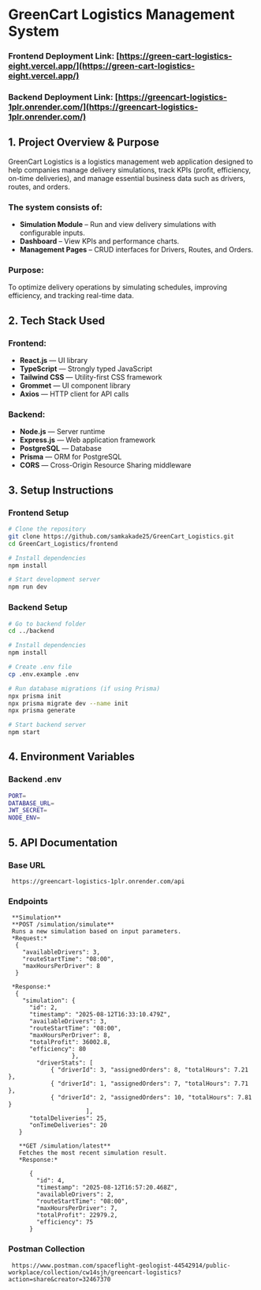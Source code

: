 # GreenCart Logistics Management System

### Frontend Deployment Link: [https://green-cart-logistics-eight.vercel.app/](https://green-cart-logistics-eight.vercel.app/)
### Backend Deployment Link: [https://greencart-logistics-1plr.onrender.com/](https://greencart-logistics-1plr.onrender.com/)

## 1. Project Overview & Purpose
GreenCart Logistics is a logistics management web application designed to help companies manage delivery simulations, track KPIs (profit, efficiency, on-time deliveries), and manage essential business data such as drivers, routes, and orders.

### The system consists of:
- **Simulation Module** – Run and view delivery simulations with configurable inputs.
- **Dashboard** – View KPIs and performance charts.
- **Management Pages** – CRUD interfaces for Drivers, Routes, and Orders.

### Purpose:
To optimize delivery operations by simulating schedules, improving efficiency, and tracking real-time data.

## 2. Tech Stack Used

### Frontend:
- **React.js** — UI library
- **TypeScript** — Strongly typed JavaScript
- **Tailwind CSS** — Utility-first CSS framework
- **Grommet** — UI component library
- **Axios** — HTTP client for API calls

### Backend:
- **Node.js** — Server runtime
- **Express.js** — Web application framework
- **PostgreSQL** — Database
- **Prisma** — ORM for PostgreSQL
- **CORS** — Cross-Origin Resource Sharing middleware

## 3. Setup Instructions

### Frontend Setup
```bash
# Clone the repository
git clone https://github.com/samkakade25/GreenCart_Logistics.git
cd GreenCart_Logistics/frontend

# Install dependencies
npm install

# Start development server
npm run dev
```

### Backend Setup
```bash
# Go to backend folder
cd ../backend

# Install dependencies
npm install

# Create .env file
cp .env.example .env

# Run database migrations (if using Prisma)
npx prisma init
npx prisma migrate dev --name init
npx prisma generate

# Start backend server
npm start
```

## 4. Environment Variables

### Backend .env
```bash
PORT=
DATABASE_URL=
JWT_SECRET=
NODE_ENV=
```

## 5. API Documentation

### Base URL
     https://greencart-logistics-1plr.onrender.com/api

### Endpoints
     **Simulation**
     **POST /simulation/simulate**
     Runs a new simulation based on input parameters.
     *Request:*
      {
        "availableDrivers": 3,
        "routeStartTime": "08:00",
        "maxHoursPerDriver": 8
      }

     *Response:*
      {
        "simulation": {
          "id": 2,
          "timestamp": "2025-08-12T16:33:10.479Z",
          "availableDrivers": 3,
          "routeStartTime": "08:00",
          "maxHoursPerDriver": 8,
          "totalProfit": 36002.8,
          "efficiency": 80
                      },
            "driverStats": [
                { "driverId": 3, "assignedOrders": 8, "totalHours": 7.21 },
                { "driverId": 1, "assignedOrders": 7, "totalHours": 7.71 },
                { "driverId": 2, "assignedOrders": 10, "totalHours": 7.81 }
                          ],
          "totalDeliveries": 25,
          "onTimeDeliveries": 20
       }

       **GET /simulation/latest**
       Fetches the most recent simulation result.
       *Response:*

          {
            "id": 4,
            "timestamp": "2025-08-12T16:57:20.468Z",
            "availableDrivers": 2,
            "routeStartTime": "08:00",
            "maxHoursPerDriver": 7,
            "totalProfit": 22979.2,
            "efficiency": 75
          }

### Postman Collection
     https://www.postman.com/spaceflight-geologist-44542914/public-workplace/collection/cw14sjh/greencart-logistics?action=share&creator=32467370

